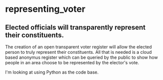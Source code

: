 # representing_voter
## Elected officials will transparently represent their constituents.

The creation of an open transparent voter register will allow the elected person to truly represent their constituents.  All that is needed is a cloud based anonymus register which can be queried by the public to show how people in an area choose to be represented by the elector's vote.

I'm looking at using Python as the code base.
